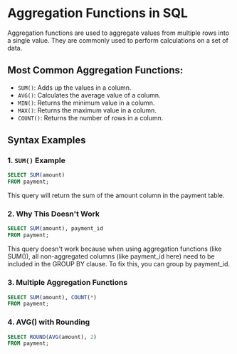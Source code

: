 # Aggregation Functions in SQL

Aggregation functions are used to aggregate values from multiple rows into a single value. They are commonly used to perform calculations on a set of data.

## Most Common Aggregation Functions:
- `SUM()`: Adds up the values in a column.
- `AVG()`: Calculates the average value of a column.
- `MIN()`: Returns the minimum value in a column.
- `MAX()`: Returns the maximum value in a column.
- `COUNT()`: Returns the number of rows in a column.

## Syntax Examples

### 1. `SUM()` Example
```sql
SELECT SUM(amount)
FROM payment;
```
This query will return the sum of the amount column in the payment table.

### 2. Why This Doesn't Work
```sql
SELECT SUM(amount), payment_id
FROM payment;
```
This query doesn't work because when using aggregation functions (like SUM()), all non-aggregated columns (like payment_id here) need to be included in the GROUP BY clause.
To fix this, you can group by payment_id.

### 3. Multiple Aggregation Functions
```sql
SELECT SUM(amount), COUNT(*)
FROM payment;
```
### 4. AVG() with Rounding
```sql
SELECT ROUND(AVG(amount), 2)
FROM payment;
```
